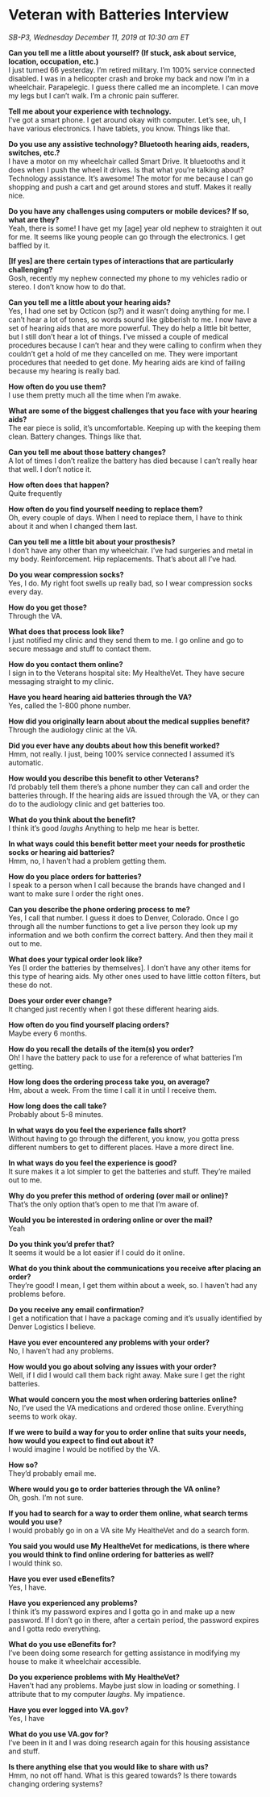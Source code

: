 # Veteran with Batteries Interview

_SB-P3, Wednesday December 11, 2019 at 10:30 am ET_

**Can you tell me a little about yourself? (If stuck, ask about service, location, occupation, etc.)**<br>
I just turned 66 yesterday. I’m retired military. I’m 100% service connected disabled. I was in a helicopter crash and broke my back and now I’m in a wheelchair. Parapelegic. I guess there called me an incomplete. I can move my legs but I can’t walk. I’m a chronic pain sufferer.

**Tell me about your experience with technology.**<br>
I’ve got a smart phone. I get around okay with computer. Let’s see, uh, I have various electronics. I have tablets, you know. Things like that. 

**Do you use any assistive technology? Bluetooth hearing aids, readers, switches, etc.?**<br>
I have a motor on my wheelchair called Smart Drive. It bluetooths and it does when I push the wheel it drives. Is that what you’re talking about? Technology assistance. It’s awesome! The motor for me because I can go shopping and push a cart and get around stores and stuff. Makes it really nice. 
 
**Do you have any challenges using computers or mobile devices? If so, what are they?**<br>
Yeah, there is some! I have get my [age] year old nephew to straighten it out for me. It seems like young people can go through the electronics. I get baffled by it. 

**[If yes] are there certain types of interactions that are particularly challenging?**<br>
Gosh, recently my nephew connected my phone to my vehicles radio or stereo. I don’t know how to do that. 

**Can you tell me a little about your hearing aids?**<br>
Yes, I had one set by Octicon (sp?) and it wasn’t doing anything for me. I can’t hear a lot of tones, so words sound like gibberish to me. I now have a set of hearing aids that are more powerful. They do help a little bit better, but I still don’t hear a lot of things. I’ve missed a couple of medical procedures because I can’t hear and they were calling to confirm when they couldn’t get a hold of me they cancelled on me. They were important procedures that needed to get done. My hearing aids are kind of failing because my hearing is really bad. 

**How often do you use them?**<br>
I use them pretty much all the time when I’m awake. 

**What are some of the biggest challenges that you face with your hearing aids?**<br>
The ear piece is solid, it’s uncomfortable. Keeping up with the keeping them clean. Battery changes. Things like that. 

**Can you tell me about those battery changes?**<br>
A lot of times I don’t realize the battery has died because I can’t really hear that well. I don’t notice it. 

**How often does that happen?**<br>
Quite frequently

**How often do you find yourself needing to replace them?**<br>
Oh, every couple of days. When I need to replace them, I have to think about it and when I changed them last. 

**Can you tell me a little bit about your prosthesis?**<br>
I don’t have any other than my wheelchair. I’ve had surgeries and metal in my body. Reinforcement. Hip replacements. That’s about all I’ve had. 

**Do you wear compression socks?**<br>
Yes, I do. My right foot swells up really bad, so I wear compression socks every day. 

**How do you get those?**<br>
Through the VA.

**What does that process look like?**<br>
I just notified my clinic and they send them to me. I go online and go to secure message and stuff to contact them.

**How do you contact them online?**<br>
I sign in to the Veterans hospital site: My HealtheVet. They have secure messaging straight to my clinic. 

**Have you heard hearing aid batteries through the VA?**<br>
Yes, called the 1-800 phone number.

**How did you originally learn about about the medical supplies benefit?**<br>
Through the audiology clinic at the VA.

**Did you ever have any doubts about how this benefit worked?**<br>
Hmm, not really. I just, being 100% service connected I assumed it’s automatic. 

**How would you describe this benefit to other Veterans?**<br>
I’d probably tell them there’s a phone number they can call and order the batteries through. If the hearing aids are issued through the VA, or they can do to the audiology clinic and get batteries too. 

**What do you think about the benefit?**<br>
I think it’s good *laughs* Anything to help me hear is better. 

**In what ways could this benefit better meet your needs for prosthetic socks or hearing aid batteries?**<br>
Hmm, no, I haven’t had a problem getting them. 

**How do you place orders for batteries?**<br>
I speak to a person when I call because the brands have changed and I want to make sure I order the right ones.

**Can you describe the phone ordering process to me?**<br>
Yes, I call that number. I guess it does to Denver, Colorado. Once I go through all the number functions to get a live person they look up my information and we both confirm the correct battery. And then they mail it out to me.

**What does your typical order look like?**<br>
Yes [I order the batteries by themselves]. I don’t have any other items for this type of hearing aids. My other ones used to have little cotton filters, but these do not. 

**Does your order ever change?**<br>
It changed just recently when I got these different hearing aids.

**How often do you find yourself placing orders?**<br>
Maybe every 6 months. 

**How do you recall the details of the item(s) you order?**<br>
Oh! I have the battery pack to use for a reference of what batteries I’m getting.

**How long does the ordering process take you, on average?**<br>
Hm, about a week. From the time I call it in until I receive them.

**How long does the call take?**<br>
Probably about 5-8 minutes. 

**In what ways do you feel the experience falls short?**<br>
Without having to go through the different, you know, you gotta press different numbers to get to different places. Have a more direct line. 

**In what ways do you feel the experience is good?**<br>
It sure makes it a lot simpler to get the batteries and stuff. They’re mailed out to me. 

**Why do you prefer this method of ordering (over mail or online)?**<br>
That’s the only option that’s open to me that I’m aware of.

**Would you be interested in ordering online or over the mail?**<br>
Yeah 

**Do you think you’d prefer that?**<br>
It seems it would be a lot easier if I could do it online. 

**What do you think about the communications you receive after placing an order?**<br>
They’re good! I mean, I get them within about a week, so. I haven’t had any problems before. 

**Do you receive any email confirmation?**<br>
I get a notification that I have a package coming and it’s usually identified by Denver Logistics I believe. 

**Have you ever encountered any problems with your order?**<br>
No, I haven’t had any problems.

**How would you go about solving any issues with your order?**<br>
Well, if I did I would call them back right away. Make sure I get the right batteries. 

**What would concern you the most when ordering batteries online?**<br>
No, I’ve used the VA medications and ordered those online. Everything seems to work okay. 

**If we were to build a way for you to order online that suits your needs, how would you expect to find out about it?**<br>
I would imagine I would be notified by the VA. 

**How so?**<br>
They’d probably email me. 

**Where would you go to order batteries through the VA online?**<br>
Oh, gosh. I’m not sure. 

**If you had to search for a way to order them online, what search terms would you use?**<br>
I would probably go in on a VA site My HealtheVet and do a search form. 

**You said you would use My HealtheVet for medications, is there where you would think to find online ordering for batteries as well?**<br>
I would think so. 

**Have you ever used eBenefits?**<br>
Yes, I have.

**Have you experienced any problems?**<br>
I think it’s my password expires and I gotta go in and make up a new password. If I don’t go in there, after a certain period, the password expires and I gotta redo everything.

**What do you use eBenefits for?**<br>
I’ve been doing some research for getting assistance in modifying my house to make it wheelchair accessible. 

**Do you experience problems with My HealtheVet?**<br>
Haven’t had any problems. Maybe just slow in loading or something. I attribute that to my computer *laughs*. My impatience. 

**Have you ever logged into VA.gov?**<br>
Yes, I have

**What do you use VA.gov for?**<br>
I’ve been in it and I was doing research again for this housing assistance and stuff. 

**Is there anything else that you would like to share with us?**<br>
Hmm, no not off hand. What is this geared towards? Is there towards changing ordering systems?
